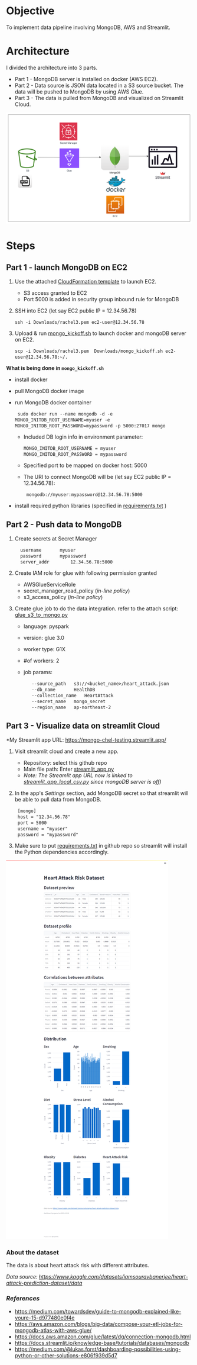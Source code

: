 
# Objective
To implement data pipeline involving MongoDB, AWS and Streamlit.


# Architecture
I divided the architecture into 3 parts.
  - Part 1 - MongoDB server is installed on docker (AWS EC2).
  - Part 2 - Data source is JSON data located in a S3 source bucket. The data will be pushed to MongoDB by using AWS Glue.
  - Part 3 - The data is pulled from MongoDB and visualized on Streamlit Cloud.

![architecture](/architecture.png)

# Steps

## Part 1 - launch MongoDB on EC2

1. Use the attached [CloudFormation template](/ec2_cfn_template_mongodb.yaml) to launch EC2. 
    - S3 access granted to EC2
    - Port 5000 is added in security group inbound rule for MongoDB

2. SSH into EC2
		(let say EC2 public IP = 12.34.56.78)
  
	   ssh -i Downloads/rachel3.pem ec2-user@12.34.56.78

3. Upload & run [mongo_kickoff.sh](/mongo_kickoff.sh) to launch docker and mongoDB server on EC2.

	   scp -i Downloads/rachel3.pem  Downloads/mongo_kickoff.sh ec2-user@12.34.56.78:~/.

__What is being done in ```mongo_kickoff.sh```__
  - install docker
  - pull MongoDB docker image
  - run MongoDB docker container

         sudo docker run --name mongodb -d -e MONGO_INITDB_ROOT_USERNAME=myuser -e MONGO_INITDB_ROOT_PASSWORD=mypassword -p 5000:27017 mongo
  
     - Included DB login info in environment parameter: 
    
           MONGO_INITDB_ROOT_USERNAME = myuser
           MONGO_INITDB_ROOT_PASSWORD = mypassword
  
     - Specified port to be mapped on docker host: 5000
      
     - The URI to connect MongoDB will be (let say EC2 public IP = 12.34.56.78):
       
            mongodb://myuser:mypassword@12.34.56.78:5000
  
- install required python libraries (specified in [requirements.txt](/requirements.txt) )
	
## Part 2 - Push data to MongoDB

1. Create secrets at Secret Manager

         username		myuser
         password		mypassword
         server_addr		12.34.56.78:5000
		 
2. Create IAM role for glue with following permission granted
	- AWSGlueServiceRole
	- secret_manager_read_policy (*in-line policy*)
	- s3_access_policy (*in-line policy*)
	
3. Create glue job to do the data integration.
   refer to the attach script: [glue_s3_to_mongo.py](/glue_s3_to_mongo.py) 
	
   - language: pyspark
   - version: glue 3.0
   - worker type: G1X
   - #of workers: 2
   - job params:
	
			--source_path	s3://<bucket_name>/heart_attack.json
			--db_name		HealthDB
			--collection_name	HeartAttack
			--secret_name	mongo_secret
			--region_name	ap-northeast-2
		
## Part 3 - Visualize data on streamlit Cloud

*My Streamlit app URL: https://mongo-chel-testing.streamlit.app/

1. Visit streamlit cloud and create a new app.
	- Repository: select this github repo
	- Main file path: Enter [streamlit_app.py](/streamlit_app.py)
	
	* *Note: The Streamlit app URL now is linked to [streamlit_app_local_csv.py](/local_testing/streamlit_app_local_csv.py) since mongoDB server is off)*

2. In the app's *Settings* section, add MongoDB secret so that streamlit will be able to pull data from MongoDB.

    	[mongo]
    	host = "12.34.56.78"
    	port = 5000
    	username = "myuser"
    	password = "mypassword"
		
3. Make sure to put [requirements.txt](/requirements.txt) in github repo so streamlit will install the Python dependencies accordingly.

![streamlit-app](/streamlit-app.png)

### About the dataset
The data is about heart attack risk with different attributes.

*Data source: https://www.kaggle.com/datasets/iamsouravbanerjee/heart-attack-prediction-dataset/data*

### *References*
- https://medium.com/towardsdev/guide-to-mongodb-explained-like-youre-15-d977480e0f4e
- https://aws.amazon.com/blogs/big-data/compose-your-etl-jobs-for-mongodb-atlas-with-aws-glue/
- https://docs.aws.amazon.com/glue/latest/dg/connection-mongodb.html
- https://docs.streamlit.io/knowledge-base/tutorials/databases/mongodb
- https://medium.com/@lukas.forst/dashboarding-possibilities-using-python-or-other-solutions-e806f939d5d7
